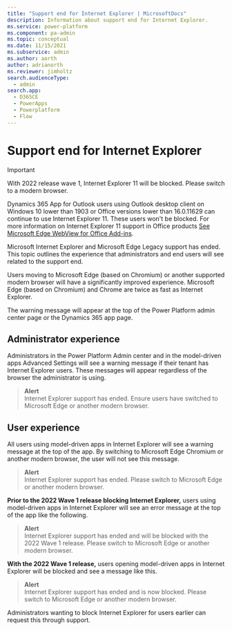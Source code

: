```yaml
---
title: "Support end for Internet Explorer | MicrosoftDocs"
description: Information about support end for Internet Explorer.
ms.service: power-platform
ms.component: pa-admin
ms.topic: conceptual
ms.date: 11/15/2021
ms.subservice: admin
ms.author: aorth 
author: adrianorth
ms.reviewer: jimholtz
search.audienceType: 
  - admin
search.app:
  - D365CE
  - PowerApps
  - Powerplatform
  - Flow
---
```

# Support end for Internet Explorer 

> [!IMPORTANT]
> With 2022 release wave 1, Internet Explorer 11 will be blocked. Please switch to a modern browser.
> 
> Dynamics 365 App for Outlook users using Outlook desktop client on Windows 10 lower than 1903 or Office versions lower than 16.0.11629 can continue to use Internet Explorer 11. These users won't be blocked. For more information on Internet Explorer 11 support in Office products [See Microsoft Edge WebView for Office Add-ins](https://devblogs.microsoft.com/microsoft365dev/microsoft-edge-webview-for-office-add-ins/).   

Microsoft Internet Explorer and Microsoft Edge Legacy support has ended. This topic outlines the experience that administrators and end users will see related to the support end. 

Users moving to Microsoft Edge (based on Chromium) or another supported modern browser will have a significantly improved experience.  Microsoft Edge (based on Chromium) and Chrome are twice as fast as Internet Explorer. 

The warning message will appear at the top of the Power Platform admin center page or the Dynamics 365 app page. 

## Administrator experience 

Administrators in the Power Platform Admin center and in the model-driven apps Advanced Settings will see a warning message if their tenant has Internet Explorer users.  These messages will appear regardless of the browser the administrator is using. 

> **Alert** <br />
> Internet Explorer support has ended. Ensure users have switched to Microsoft Edge or another modern browser. 

## User experience 

All users using model-driven apps in Internet Explorer will see a warning message at the top of the app.  By switching to Microsoft Edge Chromium or another modern browser, the user will not see this message.  

> **Alert** <br />
> Internet Explorer support has ended. Please switch to Microsoft Edge or another modern browser. 

**Prior to the 2022 Wave 1 release blocking Internet Explorer,** users using model-driven apps in Internet Explorer will see an error message at the top of the app like the following.  

> **Alert** <br />
> Internet Explorer support has ended and will be blocked with the 2022 Wave 1 release. Please switch to Microsoft Edge or another modern browser.


**With the 2022 Wave 1 release,** users opening model-driven apps in Internet Explorer will be blocked and see a message like this. 

> **Alert** <br />
> Internet Explorer support has ended and is now blocked. Please switch to Microsoft Edge or another modern browser.

Administrators wanting to block Internet Explorer for users earlier can request this through support. 


